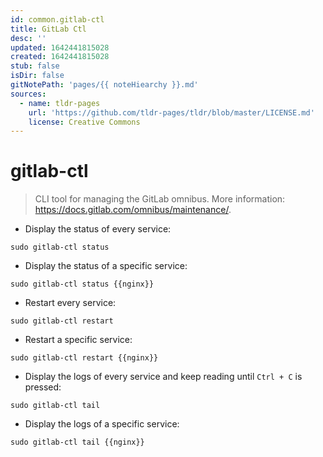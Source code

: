 ```yaml
---
id: common.gitlab-ctl
title: GitLab Ctl
desc: ''
updated: 1642441815028
created: 1642441815028
stub: false
isDir: false
gitNotePath: 'pages/{{ noteHiearchy }}.md'
sources:
  - name: tldr-pages
    url: 'https://github.com/tldr-pages/tldr/blob/master/LICENSE.md'
    license: Creative Commons
---
```

# gitlab-ctl

> CLI tool for managing the GitLab omnibus.
> More information: <https://docs.gitlab.com/omnibus/maintenance/>.

- Display the status of every service:

`sudo gitlab-ctl status`

- Display the status of a specific service:

`sudo gitlab-ctl status {{nginx}}`

- Restart every service:

`sudo gitlab-ctl restart`

- Restart a specific service:

`sudo gitlab-ctl restart {{nginx}}`

- Display the logs of every service and keep reading until `Ctrl + C` is pressed:

`sudo gitlab-ctl tail`

- Display the logs of a specific service:

`sudo gitlab-ctl tail {{nginx}}`

